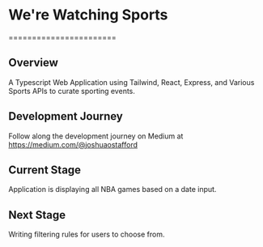 # We're Watching Sports
=======================

## Overview
A Typescript Web Application using Tailwind, React, Express, and Various Sports APIs to curate sporting events.

## Development Journey
Follow along the development journey on Medium at https://medium.com/@joshuaostafford

## Current Stage
Application is displaying all NBA games based on a date input.

## Next Stage
Writing filtering rules for users to choose from.